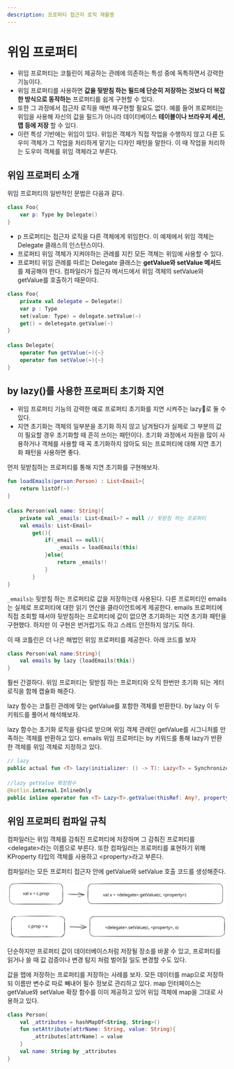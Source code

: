 ```yaml
---
description: 프로퍼티 접근자 로직 재활용
---
```


# 위임 프로퍼티

* 위임 프로퍼티는 코틀린이 제공하는 관례에 의존하는 특성 중에 독특하면서 강력한 기능이다.
* 위임 프로퍼티를 사용하면 **값을 뒷받침 하는 필드에 단순히 저장하는 것보다 더 복잡한 방식으로 동작하는** 프로퍼티를 쉽게 구현할 수 있다.&#x20;
* 또한 그 과정에서 접근자 로직을 매번 재구현할 필요도 없다.  예를 들어 프로퍼티는 위임을 사용해 자신의 값을 필드가 아니라 데이터베이스 **테이블이나 브라우저 세션, 맵 등에 저장** 할 수 있다.&#x20;
* 이런 특성 기반에는 위임이 있다. 위임은 객체가 직접 작업을 수행하지 않고 다른 도우미 객체가 그 작업을 처리하게 맡기는 디자인 패턴을 말한다. 이 때 작업을 처리하는 도우미 객체를 위임 객체라고 부른다.&#x20;



## 위임 프로퍼티 소개&#x20;

위임 프로퍼티의 일반적인 문법은 다음과 같다.

```kotlin
class Foo{
    var p: Type by Delegate()
}
```

* p 프로퍼티는 접근자 로직을 다른 객체에게 위임한다. 이 예제에서 위임 객체는 Delegate 클래스의 인스턴스이다.
* 프로퍼티 위임 객체가 지켜야하는 관례를 지킨 모든 객체는 위임에 사용할 수 있다.
* 프로퍼티 위임 관례를 따르는 Delegate 클래스는 **getValue와 setValue 메서드**를 제공해야 한다. 컴파일러가 접근자 메서드에서 위임 객체의 setValue와 getValue를 호출하기 때문이다.&#x20;

```kotlin
class Foo{
    private val delegate = Delegate()
    var p : Type
    set(value: Type) = delegate.setValue(~)
    get() = deletegate.getValue(~)
}

class Delegate{
    operator fun getValue(~){~}
    operator fun setValue(~){~}
}
```



## by lazy()를 사용한 프로퍼티 초기화 지연&#x20;

* 위임 프로퍼티 기능의 강력한 예로 프로퍼티 초기화를 지연 시켜주는 lazy로 둘 수있다.
* 지연 초기화는 객체의 일부분을 초기화 하지 않고 남겨뒀다가 실제로 그 부분의 값이 필요할 경우 초기화할 때 흔히 쓰이는 패턴이다. 초기화 과정에서 자원을 많이 사용하거나 객체를 사용할 때 꼭 초기화하지 않아도 되는 프로퍼티에 대해 지연 초기화 패턴을 사용하면 좋다.&#x20;

먼저 뒷받침하는 프로퍼티를 통해 지연 초기화를 구현해보자.

```kotlin
fun loadEmails(person:Person) : List<Email>{
    return listOf(~)    
}

class Person(val name: String){
    private val _emails: List<Email>? = null // 뒷받침 하는 프로퍼티
    val emails: List<Email>
        get(){
            if(_email == null){
                _emails = loadEmails(this)
            }else{
                return _emails!!
            }
        }
}
```

`_emails는` 뒷받침 하는 프로퍼티로 값을 저장하는데 사용된다. 다른 프로퍼티인 emails는 실제로 프로퍼티에 대한 읽기 연산을 클라이언트에게 제공한다. emails 프로퍼티에 직접 조회할 때서야 뒷받침하는 프로퍼티에 값이 없으면 초기화하는 지연 초기화 패턴을 구현했다. 하지만 이 구현은 번거럽기도 하고 스레드 안전하지 않기도 하다.&#x20;

이 때 코틀린은 더 나은 해법인 위임 프로퍼티를 제공한다. 아래 코드를 보자

```kotlin
class Person(val name:String){
    val emails by lazy {loadEmails(this)}
}
```

훨씬 간결하다. 위임 프로퍼티는 뒷받침 하는 프로퍼티와 오직 한번만 초기화 되는 게터 로직을 함께 캡슐화 해준다.&#x20;

lazy 함수는 코틀린 관례에 맞는 getValue를 포함한 객체를 반환한다. by lazy 이 두 키워드를 풀어서 해석해보자.&#x20;

lazy 함수는 초기화 로직을 람다로 받으며 위임 객체 관례인 getValue를 시그니처를 만족하는 객체를 반환하고 있다. emails 위임 프로퍼티는 by 키워드를 통해 lazy가 반환한 객체를 위임 객체로 지정하고 있다.&#x20;



```kotlin
// lazy
public actual fun <T> lazy(initializer: () -> T): Lazy<T> = SynchronizedLazyImpl(initializer)

//lazy getValue 확장함수
@kotlin.internal.InlineOnly
public inline operator fun <T> Lazy<T>.getValue(thisRef: Any?, property: KProperty<*>): T = value
```



## 위임 프로퍼티 컴파일 규칙

컴파일러는 위임 객체를 감춰진 프로퍼티에 저장하며 그 감춰진 프로퍼티를 \<delegate>라는 이름으로 부른다. 또한 컴파일러는 프로퍼티를 표현하기 위해 KProperty 타입의 객체를 사용하고 \<property>라고 부른다.&#x20;

컴파일러는 모든 프로퍼티 접근자 안에 getValue와 setValue 호출 코드를 생성해준다.

<img src="../../../../../.gitbook/assets/file.excalidraw (11).svg" alt="" class="gitbook-drawing">

단순하지만 프로퍼티 값이 데이터베이스처럼 저장될 장소를 바꿀 수 있고, 프로퍼티를 읽거나 쓸 때 값 검증이나 변경 탐지 처럼 벌어질 일도 변경할 수도 있다.&#x20;

값을 맵에 저장하는 프로퍼티를 저장하는 사례를 보자. 모든 데이터를 map으로 저장하되 이름만 변수로 따로 빼내어 필수 정보로 관리하고 있다. map 인터페이스는 getValue와 setValue 확장 함수를 이미 제공하고 있어 위임 객체에 map을 그대로 사용하고 있다.&#x20;

```kotlin
class Person{
    val _attributes = hashMapOf<String, String>()
    fun setAttribute(attrName: String, value: String){
        _attributes[attrName] = value
    }
    val name: String by _attributes
}
```





